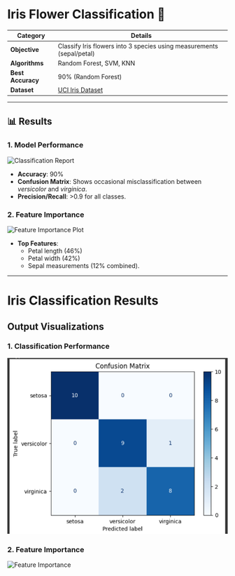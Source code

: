 # Iris Flower Classification 🌸

| **Category**       | **Details**                                                                 |
|--------------------|----------------------------------------------------------------------------|
| **Objective**      | Classify Iris flowers into 3 species using measurements (sepal/petal)      |
| **Algorithms**     | Random Forest, SVM, KNN                                                    |
| **Best Accuracy**  | 90% (Random Forest)                                                        |
| **Dataset**        | [UCI Iris Dataset](https://archive.ics.uci.edu/ml/datasets/iris)           |

---

## 📊 Results

### 1. Model Performance
![Classification Report](iris_classification_results_accuracy_0.9_20230721.png)  
- **Accuracy**: 90%  
- **Confusion Matrix**: Shows occasional misclassification between *versicolor* and *virginica*.  
- **Precision/Recall**: >0.9 for all classes.

### 2. Feature Importance
![Feature Importance Plot](iris_results_feature_importance.png)  
- **Top Features**:  
  - Petal length (46%)  
  - Petal width (42%)  
  - Sepal measurements (12% combined).

---
# Iris Classification Results

## Output Visualizations

### 1. Classification Performance
![Accuracy Results](Task-3-Iris-Classification/confusion_matrix.png)

### 2. Feature Importance
![Feature Importance](https://github.com/your-username/your-repo/blob/main/images/feature_importance.png?raw=true)
